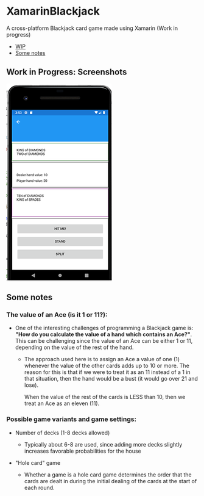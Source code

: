# XamarinBlackjack
A cross-platform Blackjack card game made using Xamarin (Work in progress)

* [WIP](#work-in-progress-screenshots)
* [Some notes](#some-notes)

## Work in Progress: Screenshots

![Image showing work in progress](https://github.com/TheFernandoM/XamarinBlackjack/blob/main/XamarinBlackjack/Assets/Images/wip1.png)

## Some notes
### The value of an Ace (is it 1 or 11?):
 * One of the interesting challenges of programming a Blackjack game is: **"How do you calculate the value of a hand which contains an Ace?"**. This can be challenging since the value of an Ace can be either 1 or 11, depending on the value of the rest of the hand.
 
     * The approach used here is to assign an Ace a value of one (1) whenever the value of the other cards adds up to 10 or more. 
       The reason for this is that if we were to treat it as an 11 instead of a 1 in that situation, then the hand would  be a bust (it would go over 21 and lose). 
       
       When the value of the rest of the cards is LESS than 10, then we treat an Ace as an eleven (11).

### Possible game variants and game settings:
  * Number of decks (1-8 decks allowed)
      *  Typically about 6-8 are used, since adding more decks slightly increases favorable probabilities for the house
 
  * "Hole card" game
      * Whether a game is a hole card game determines the order that the cards are dealt in during the initial dealing of the cards at the start of each round.
